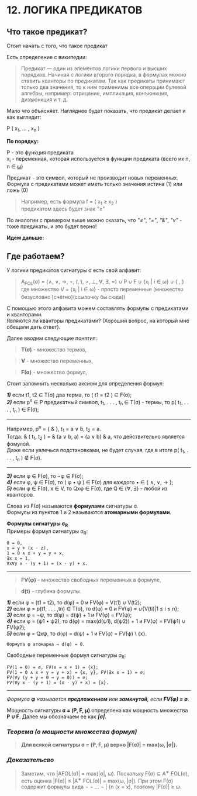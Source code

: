 # 12. ЛОГИКА ПРЕДИКАТОВ

## Что такое предикат?
Стоит начать с того, что такое предикат

Есть определение с википедии:

> Предикат — один из элементов логики первого и высших порядков. Начиная с логики второго порядка, в формулах можно ставить кванторы по предикатам. Так как предикаты принимают только два значения, то к ним применимы все операции булевой алгебры, например: отрицание, импликация, конъюнкция, дизъюнкция и т. д.

Мало что объясняет. Нагляднее будет показать, что предикат делает и как выглядит:


P ( x<sub>1</sub>, ... , x<sub>n</sub> ) 

**По порядку:**

P - это функция предиката  
  x<sub>i</sub> - переменная, которая используется в функции предиката (всего их n, n ∈ [ω](https://github.com/katiysheck/discrete_math/blob/main/rus-version/%D0%B4%D0%BB%D1%8F%20%D1%83%D0%B4%D0%BE%D0%B1%D1%81%D1%82%D0%B2%D0%B0.md#%CF%89))

Предикат - это символ, который не производит новых переменных. 
Формула с предикатами может иметь только значения истина (1) или ложь (0)

> Например, есть формула f = ( x<sub>1</sub> ≥  x<sub>2</sub> )     
> предикатом здесь будет знак "≥"

По аналогии с примером выше можно сказать, что   _"≤"_, _"="_, _"&"_, _"v"_   - тоже предикаты, и это будет верно!


**Идем дальше:**
## Где работаем?

У логики предикатов сигнатуры σ есть свой алфавит:
> A<sub>FOL</sub>(σ) = {∧, ∨, →, ¬, (, ), >, ⊥, ∀, ∃, =} ∪ P ∪ F ∪ {x<sub>i</sub> | i ∈ ω} ∪ { , }        
где множество V = {x<sub>i</sub> | i ∈ ω} - просто переменные (множество безусловно [счётно](ссылочку бы сюда))

С помощью этого алфавита можем составлять формулы с предикатами и кванторами.    
Являются ли кванторы предикатами? (Хороший вопрос, на который мне обещали дать ответ).

Далее вводим следующие понятия:    
 > **T(σ)** - множество термов,

> **V** - множество переменных,

> **F(σ)** - множество формул,

Стоит запомнить несколько аксиом для определения формул:      

***1)*** если t1, t2 ∈ T(σ) два терма, то ( t1 = t2 ) ∈ F(σ);         
***2)*** если p<sup>n</sup> ∈ P предикатный символ, t<sub>1</sub>, . . . , t<sub>n</sub> ∈ T(σ) - термы, то p( t<sub>1</sub>, . . . , t<sub>n</sub> ) ∈ F(σ);     
   **                   **  
   Например, p<sup>n</sup> = { & }, t<sub>1</sub> = a ∨ b, t<sub>2</sub> = a.    
   Тогда: & ( t<sub>1</sub>, t<sub>2</sub> ) = & (a ∨ b, a) = (a ∨ b) & a, что действительно является фомулой.   
   Даже если увлечься подстановками, не будет случая, где в итоге  p( t<sub>1</sub>, . . . , t<sub>n</sub> ) ∉ F(σ).
   **                   **
***3)*** если φ ∈ F(σ), то ¬φ ∈ F(σ);     
***4)*** если φ, ψ ∈ F(σ), то ( φ • ψ ) ∈ F(σ) для каждого • ∈ { ∧, ∨, → };     
***5)*** если φ ∈ F(σ), x ∈ V, то Qxφ ∈ F(σ), где Q ∈ {∀, ∃} - любой из кванторов.     

Слова из F(σ) называются __формулами__ сигнатуры σ.   
Формулы из пунктов 1 и 2 называются __атомарными формулами__.

__Формулы сигнатуры σ<sub>R</sub>__    
Примеры формул сигнатуры σ<sub>R</sub>:    
```
0 = 0,    
x = y + (x · z),       
1 = 0 ∧ x + y = y + x,    
∃x x = 1,     
∀x∀y x · (y + 1) = (x · y) + x.
```
**                   **
> **FV(φ)** - множество свободных переменных в формуле,

> **d(t)** - глубина формулы.

***1)*** если φ = (t1 = t2), то d(φ) = 0 и FV(φ) = V(t1) ∪ V(t2);     
***2)*** если φ = p(t1, . . . ,tn) ∈ T(σ), то d(φ) = 0 и FV(φ) = ∪{V(ti)|1 ≤ i ≤ n};     
***3)*** если φ = ¬ψ, то d(φ) = d(ψ) + 1 и FV(φ) = FV(ψ);     
***4)*** если φ = (ψ1 • ψ2), то d(φ) = max(d(ψ1), d(ψ2)) + 1 и FV(φ) = FV(ψ1) ∪ FV(ψ2);     
***5)*** если φ = Qxψ, то d(φ) = d(ψ) + 1 и FV(φ) = FV(ψ) \ {x}.     
```
Формула φ атомарна ⇔ d(φ) = 0.
```


Свободные переменные формул сигнатуры σ<sub>R</sub>:
```
FV(1 = 0) = ∅, FV(x = x + 1) = {x};  
FV(1 = 0 ∧ x + y = y + x) = {x, y}, FV(∃x x = 1) = ∅;
FV(∀y (y + y = 0 → y = 0)) = ∅;
FV(∀y x · (y + 1) = (x · y) + x) = {x}.
```
**                   **

_Формула **φ** называется **предложением** или **замкнутой**, если **FV(φ) = ∅**._

Мощность сигнатуры **σ = (P, F, μ)** определена как мощность
множества **P ∪ F**. Далее мы обозначаем ее как _**|σ|**_.

### _**Теорема (о мощности множества формул)**_            
> **Для всякой сигнатуры σ = (P, F, μ) верно |F(σ)| = max(ω, |σ|).**
### _**Доказательсво**_       
> Заметим, что |AFOL(σ)| = max(|σ|, ω).
> Поскольку F(σ) ⊆ A<sup>∗</sup> FOL(σ), есть оценка |F(σ)| ≤ |A<sup>∗</sup> FOL(σ)| = max(ω, |σ|).
> При этом F(σ) содержит формулы вида ¬ ¬ ... ¬ | {n (x = x), поэтому |F(σ)| ≥ ω.
